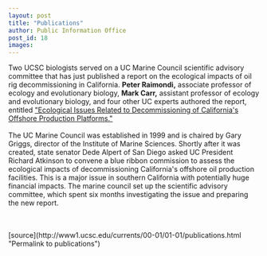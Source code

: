 ```yaml
---
layout: post
title: "Publications"
author: Public Information Office
post_id: 18
images:
---
```


<p>
  Two UCSC biologists served on a UC Marine Council scientific advisory committee that has just published a report on the ecological impacts of oil rig decommissioning in California. <b>Peter Raimondi,</b> associate professor of ecology and evolutionary biology, <b>Mark Carr,</b> assistant professor of ecology and evolutionary biology, and four other UC experts authored the report, entitled <a href="http://www.ucop.edu/research/ucmc_decommissioning/">"Ecological Issues Related to Decommissioning of California's Offshore Production Platforms."</a> <b><br>
  <br></b>The UC Marine Council was established in 1999 and is chaired by Gary Griggs, director of the Institute of Marine Sciences. Shortly after it was created, state senator Dede Alpert of San Diego asked UC President Richard Atkinson to convene a blue ribbon commission to assess the ecological impacts of decommissioning California's offshore oil production facilities. This is a major issue in southern California with potentially huge financial impacts. The marine council set up the scientific advisory committee, which spent six months investigating the issue and preparing the new report.<br>
  <i><br></i><br>
  </p>
[source](http://www1.ucsc.edu/currents/00-01/01-01/publications.html "Permalink to publications")
